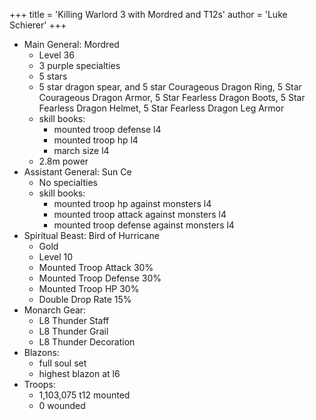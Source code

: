+++
title = 'Killing Warlord 3 with Mordred and T12s'
author = 'Luke Schierer'
+++

* Main General: Mordred
  * Level 36
  * 3 purple specialties
  * 5 stars
  * 5 star dragon spear, and 5 star Courageous Dragon Ring, 5 Star Courageous Dragon Armor, 5 Star Fearless Dragon Boots, 5 Star Fearless Dragon Helmet, 5 Star Fearless Dragon Leg Armor
  * skill books:
    * mounted troop defense l4
    * mounted troop hp l4
    * march size l4
  * 2.8m power
* Assistant General: Sun Ce
  * No specialties
  * skill books:
    * mounted troop hp against monsters l4
    * mounted troop attack against monsters l4
    * mounted troop defense against monsters l4
* Spiritual Beast: Bird of Hurricane
  * Gold
  * Level 10
  * Mounted Troop Attack 30%
  * Mounted Troop Defense 30%
  * Mounted Troop HP 30%
  * Double Drop Rate 15%
* Monarch Gear:
  * L8 Thunder Staff
  * L8 Thunder Grail
  * L8 Thunder Decoration
* Blazons:
  * full soul set
  * highest blazon at l6
* Troops:
  * 1,103,075 t12 mounted
  * 0 wounded

